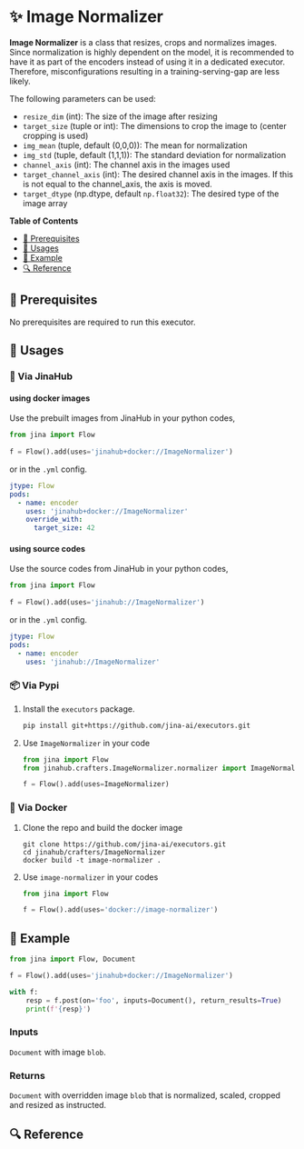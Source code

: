 # ✨ Image Normalizer

**Image Normalizer** is a class that resizes, crops and normalizes images.
Since normalization is highly dependent on the model, 
it is recommended to have it as part of the encoders instead of using it in a dedicated executor.
Therefore, misconfigurations resulting in a training-serving-gap are less likely.

The following parameters can be used:

- `resize_dim` (int): The size of the image after resizing
- `target_size` (tuple or int): The dimensions to crop the image to (center cropping is used)
- `img_mean` (tuple, default (0,0,0)): The mean for normalization
- `img_std` (tuple, default (1,1,1)): The standard deviation for normalization
- `channel_axis` (int): The channel axis in the images used
- `target_channel_axis` (int): The desired channel axis in the images. If this is not equal to the channel_axis, the axis is moved.
- `target_dtype` (np.dtype, default `np.float32`): The desired type of the image array 


<!-- START doctoc generated TOC please keep comment here to allow auto update -->
<!-- DON'T EDIT THIS SECTION, INSTEAD RE-RUN doctoc TO UPDATE -->
**Table of Contents**

- [🌱 Prerequisites](#-prerequisites)
- [🚀 Usages](#-usages)
- [🎉️ Example](#%EF%B8%8F-example)
- [🔍️ Reference](#%EF%B8%8F-reference)

<!-- END doctoc generated TOC please keep comment here to allow auto update -->

## 🌱 Prerequisites

No prerequisites are required to run this executor. 

## 🚀 Usages

### 🚚 Via JinaHub

#### using docker images
Use the prebuilt images from JinaHub in your python codes, 

```python
from jina import Flow
	
f = Flow().add(uses='jinahub+docker://ImageNormalizer')
```

or in the `.yml` config.
	
```yaml
jtype: Flow
pods:
  - name: encoder
    uses: 'jinahub+docker://ImageNormalizer'
    override_with: 
      target_size: 42
``` 

#### using source codes
Use the source codes from JinaHub in your python codes,

```python
from jina import Flow
	
f = Flow().add(uses='jinahub://ImageNormalizer')
```

or in the `.yml` config.

```yaml
jtype: Flow
pods:
  - name: encoder
    uses: 'jinahub://ImageNormalizer'
```


### 📦️ Via Pypi

1. Install the `executors` package.

	```bash
	pip install git+https://github.com/jina-ai/executors.git
	```

1. Use `ImageNormalizer` in your code

	```python
	from jina import Flow
	from jinahub.crafters.ImageNormalizer.normalizer import ImageNormalizer
	
	f = Flow().add(uses=ImageNormalizer)
	```


### 🐳 Via Docker

1. Clone the repo and build the docker image

	```shell
	git clone https://github.com/jina-ai/executors.git
	cd jinahub/crafters/ImageNormalizer
	docker build -t image-normalizer .
	```

1. Use `image-normalizer` in your codes

	```python
	from jina import Flow
	
	f = Flow().add(uses='docker://image-normalizer')
	```
	

## 🎉️ Example 


```python
from jina import Flow, Document

f = Flow().add(uses='jinahub+docker://ImageNormalizer')

with f:
    resp = f.post(on='foo', inputs=Document(), return_results=True)
    print(f'{resp}')
```

### Inputs 

`Document` with image `blob`.

### Returns

`Document` with overridden image `blob` that is normalized, scaled, cropped and resized as instructed.


## 🔍️ Reference
